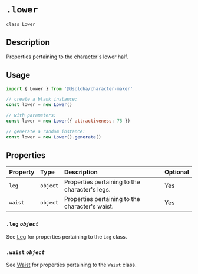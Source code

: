 # `.lower`

`class Lower`

## Description

Properties pertaining to the character's lower half.

## Usage

```js
import { Lower } from '@dsoloha/character-maker'

// create a blank instance:
const lower = new Lower()

// with parameters:
const lower = new Lower({ attractiveness: 75 })

// generate a random instance:
const lower = new Lower().generate()
```

## Properties

| Property | Type     | Description                                     | Optional |
|:---------|:---------|:------------------------------------------------|:---------|
| `leg`    | `object` | Properties pertaining to the character's legs.  | Yes      |
| `waist`  | `object` | Properties pertaining to the character's waist. | Yes      |

### `.leg` *`object`*

See [Leg](./leg) for properties pertaining to the `Leg` class.

### `.waist` *`object`*

See [Waist](./waist) for properties pertaining to the `Waist` class.
